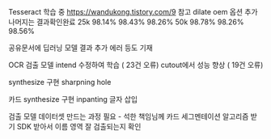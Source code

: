 Tesseract 학습 중
https://wandukong.tistory.com/9 참고
dilate oem 옵션 추가
나머지는 결과확인완료
25k 98.14% 98.43% 98.26%
50k 98.78% 98.26% 98.56%

공유문서에 딥러닝 모델 결과 추가
에러 등도 기재

OCR
검출 모델
	intend 수정하여 학습 ( 23건 오류)
	cutout에서 성능 향상 ( 19건 오류)

synthesize 구현
	sharpning
	hole

카드
synthesize 구현
	inpanting
	글자 삽입


검출 모델
	데이터셋 만드는 과정 필요 - 석한 책임님께 카드 세그멘테이션 알고리즘 받기
	SDK 받아서 이름 영역 잘 검출되는지 확인
